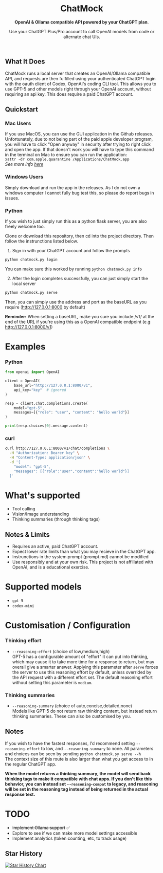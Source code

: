 <div align="center">
  <h1>ChatMock</h1>
  <p><b>OpenAI & Ollama compatible API powered by your ChatGPT plan.</b></p>
  <p>Use your ChatGPT Plus/Pro account to call OpenAI models from code or alternate chat UIs.</p>
  <br>
</div>

## What It Does

ChatMock runs a local server that creates an OpenAI/Ollama compatible API, and requests are then fulfilled using your authenticated ChatGPT login with the oauth client of Codex, OpenAI's coding CLI tool. This allows you to use GPT-5 and other models right through your OpenAI account, without requiring an api key.
This does require a paid ChatGPT account.

## Quickstart

### Mac Users
If you use MacOS, you can use the GUI application in the Github releases. Unfortunately, due to not being part of the paid apple developer program, you will have to click "Open anyway" in security after trying to right click and open the app. If that doesn't work you will have to type this command in the terminal on Mac to ensure you can run the application: <br>
`xattr -dr com.apple.quarantine /Applications/ChatMock.app`<br>
*See more info [here](https://github.com/deskflow/deskflow/wiki/Running-on-macOS)*

### Windows Users
Simply download and run the app in the releases. As I do not own a windows computer I cannot fully bug test this, so please do report bugs in issues.

### Python
If you wish to just simply run this as a python flask server, you are also freely welcome too.

Clone or download this repository, then cd into the project directory. Then follow the instrunctions listed below.

1. Sign in with your ChatGPT account and follow the prompts
```bash
python chatmock.py login
```
You can make sure this worked by running `python chatmock.py info`

2. After the login completes successfully, you can just simply start the local server

```bash
python chatmock.py serve
```
Then, you can simply use the address and port as the baseURL as you require (http://127.0.0.1:8000 by default)

**Reminder:** When setting a baseURL, make you sure you include /v1/ at the end of the URL if you're using this as a OpenAI compatible endpoint (e.g http://127.0.0.1:8000/v1)

# Examples

### Python 

```python
from openai import OpenAI

client = OpenAI(
    base_url="http://127.0.0.1:8000/v1",
    api_key="key"  # ignored
)

resp = client.chat.completions.create(
    model="gpt-5",
    messages=[{"role": "user", "content": "hello world"}]
)

print(resp.choices[0].message.content)
```

### curl

```bash
curl http://127.0.0.1:8000/v1/chat/completions \
  -H "Authorization: Bearer key" \
  -H "Content-Type: application/json" \
  -d '{
    "model": "gpt-5",
    "messages": [{"role":"user","content":"hello world"}]
  }'
```

# What's supported

- Tool calling
- Vision/Image understanding
- Thinking summaries (through thinking tags)

## Notes & Limits

- Requires an active, paid ChatGPT account.
- Expect lower rate limits than what you may recieve in the ChatGPT app.
- Instrunctions in the system prompt (prompt.md) cannot be modified
- Use responsibly and at your own risk. This project is not affiliated with OpenAI, and is a educational exercise.

# Supported models
- `gpt-5`
- `codex-mini`

# Customisation / Configuration

### Thinking effort

- `--reasoning-effort` (choice of low,medium,high)<br>
GPT-5 has a configurable amount of "effort" it can put into thinking, which may cause it to take more time for a response to return, but may overall give a smarter answer. Applying this parameter after `serve` forces the server to use this reasoning effort by default, unless overrided by the API request with a different effort set. The default reasoning effort without setting this parameter is `medium`.

### Thinking summaries

- `--reasoning-summary` (choice of auto,concise,detailed,none)<br>
Models like GPT-5 do not return raw thinking content, but instead return thinking summaries. These can also be customised by you.

## Notes
If you wish to have the fastest responses, I'd recommend setting `--reasoning-effort` to low, and `--reasoning-summary` to none.
All parameters and choices can be seen by sending `python chatmock.py serve --h`<br>
The context size of this route is also larger than what you get access to in the regular ChatGPT app.

**When the model returns a thinking summary, the model will send back thinking tags to make it compatible with chat apps. If you don't like this behavior, you can instead set `--reasoning-compat` to legacy, and reasoning will be set in the reasoning tag instead of being returned in the actual response text.**

# TODO
- ~~Implement Ollama support~~ ✅
- Explore to see if we can make more model settings accessible
- Implement analytics (token counting, etc, to track usage)

## Star History

[![Star History Chart](https://api.star-history.com/svg?repos=RayBytes/ChatMock&type=Timeline)](https://www.star-history.com/#RayBytes/ChatMock&Timeline)

